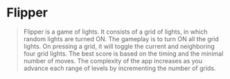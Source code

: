 # Flipper 

> Flipper is a game of lights. It consists of a grid of lights, in which random lights are turned ON. The gameplay is to turn ON all the grid lights. On pressing a grid, it will toggle the current and neighboring four grid lights. The best score is based on the timing and the minimal number of moves. The complexity of the app increases as you advance each range of levels by incrementing the number of grids.
